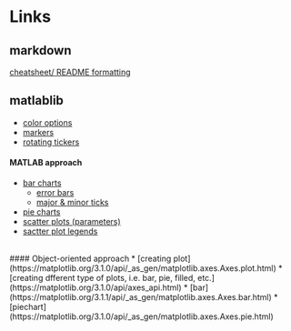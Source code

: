 # Links
## markdown
[cheatsheet/ README formatting](https://github.com/adam-p/markdown-here/wiki/Markdown-Cheatsheet)
<br>
## matlablib
  * [color options](https://matplotlib.org/3.1.1/gallery/color/named_colors.html)
  * [markers](https://matplotlib.org/3.1.3/api/markers_api.html)
  * [rotating tickers](https://matplotlib.org/3.1.1/gallery/ticks_and_spines/ticklabels_rotation.html)

#### MATLAB approach
   * [bar charts](https://matplotlib.org/3.1.0/api/_as_gen/matplotlib.pyplot.bar.html)
     * [error bars](https://matplotlib.org/3.1.1/api/_as_gen/matplotlib.pyplot.errorbar.html) 
     * [major & minor ticks](https://courses.bootcampspot.com/courses/482/pages/5-dot-1-9-chart-extras?module_item_id=123655)
   * [pie charts](https://matplotlib.org/3.1.1/api/_as_gen/matplotlib.pyplot.pie.html#matplotlib.pyplot.scatter)
   * [scatter plots (parameters)](https://matplotlib.org/3.1.0/api/_as_gen/matplotlib.pyplot.scatter.html)
   * [sactter plot legends](https://matplotlib.org/3.1.0/gallery/lines_bars_and_markers/scatter_with_legend.html#sphx-glr-gallery-lines-bars-and-markers-scatter-with-legend-py)
 <br>
#### Object-oriented approach
   * [creating plot](https://matplotlib.org/3.1.0/api/_as_gen/matplotlib.axes.Axes.plot.html)
     * [creating dfferent type of plots, i.e. bar, pie, filled, etc.](https://matplotlib.org/3.1.0/api/axes_api.html)
   * [bar](https://matplotlib.org/3.1.1/api/_as_gen/matplotlib.axes.Axes.bar.html)
   * [piechart](https://matplotlib.org/3.1.0/api/_as_gen/matplotlib.axes.Axes.pie.html)
